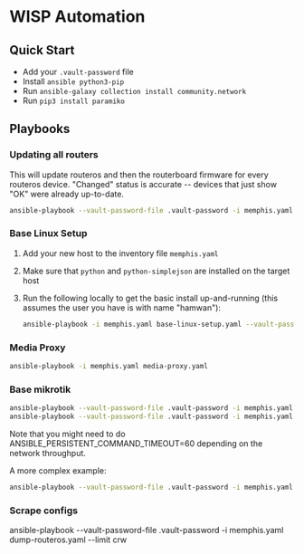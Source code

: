 # WISP Automation

## Quick Start

- Add your `.vault-password` file
- Install `ansible python3-pip`
- Run `ansible-galaxy collection install community.network`
- Run `pip3 install paramiko`

## Playbooks

### Updating all routers

This will update routeros and then the routerboard firmware for every routeros device. "Changed" status is accurate -- devices that just show "OK" were already up-to-date.

```bash
ansible-playbook --vault-password-file .vault-password -i memphis.yaml configure-routeros.yaml --tags update
```

### Base Linux Setup

1. Add your new host to the inventory file `memphis.yaml`
2. Make sure that `python` and `python-simplejson` are installed on the target host
3. Run the following locally to get the basic install up-and-running (this assumes the user you have is with name "hamwan"):

   ```bash
   ansible-playbook -i memphis.yaml base-linux-setup.yaml --vault-password-file .vault-password  --limit dns.leb.memhamwan.net
   ```

### Media Proxy

```bash
ansible-playbook -i memphis.yaml media-proxy.yaml
```

### Base mikrotik

```bash
ansible-playbook --vault-password-file .vault-password -i memphis.yaml -u hamwan configure-routeros.yaml -k -K
ansible-playbook --vault-password-file .vault-password -i memphis.yaml base-linux-setup.yaml -u pi -k --limit adsb.sco.memhamwan.net
```

Note that you might need to do ANSIBLE_PERSISTENT_COMMAND_TIMEOUT=60 depending on the network throughput.

A more complex example:

```bash
ansible-playbook --vault-password-file .vault-password -i memphis.yaml upgrade-routeros.yaml --tags update --limit omn1.crw.memhamwan.net
```

### Scrape configs

ansible-playbook --vault-password-file .vault-password -i memphis.yaml dump-routeros.yaml --limit crw